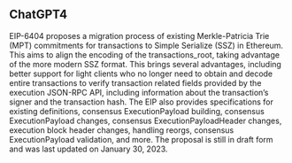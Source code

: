 ## ChatGPT4

EIP-6404 proposes a migration process of existing Merkle-Patricia Trie (MPT) commitments for transactions to Simple Serialize (SSZ) in Ethereum. This aims to align the encoding of the transactions_root, taking advantage of the more modern SSZ format. This brings several advantages, including better support for light clients who no longer need to obtain and decode entire transactions to verify transaction related fields provided by the execution JSON-RPC API, including information about the transaction’s signer and the transaction hash. The EIP also provides specifications for existing definitions, consensus ExecutionPayload building, consensus ExecutionPayload changes, consensus ExecutionPayloadHeader changes, execution block header changes, handling reorgs, consensus ExecutionPayload validation, and more. The proposal is still in draft form and was last updated on January 30, 2023.
